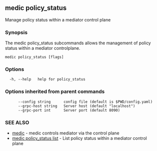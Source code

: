 ## medic policy_status

Manage policy status within a mediator control plane

### Synopsis

The medic policy_status subcommands allows the management of policy status within
a mediator controlplane.

```
medic policy_status [flags]
```

### Options

```
  -h, --help   help for policy_status
```

### Options inherited from parent commands

```
      --config string      config file (default is $PWD/config.yaml)
      --grpc-host string   Server host (default "localhost")
      --grpc-port int      Server port (default 8090)
```

### SEE ALSO

* [medic](medic.md)	 - medic controls mediator via the control plane
* [medic policy_status list](medic_policy_status_list.md)	 - List policy status within a mediator control plane

